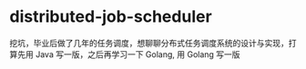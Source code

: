 # distributed-job-scheduler
挖坑，毕业后做了几年的任务调度，想聊聊分布式任务调度系统的设计与实现，打算先用 Java 写一版，之后再学习一下 Golang, 用 Golang 写一版

